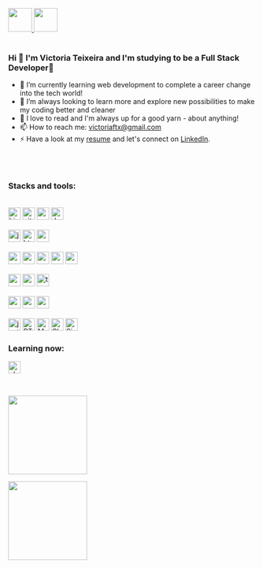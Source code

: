 <a href="https://github.com/victoriateixeira" target="_blank">
  <img src="https://cdn.iconscout.com/icon/free/png-256/github-108-438008.png" width="48px" height="48px">
</a> 
<!-- <a href="https://www.instagram.com/" target="_blank">
  <img src="https://cdn.icon-icons.com/icons2/1211/PNG/512/1491579602-yumminkysocialmedia36_83067.png" width="48px" height="48px">
</a>  -->
<!-- <a href="https://www.facebook.com/" target="_blank">
  <img src="https://i.ibb.co/zmYNW4p/facebook.png" width="48px" height="48px">
</a>  -->
<a href="https://www.linkedin.com/in/victoriafteixeira/?locale=en_US" target="_blank">
  <img src="https://i.ibb.co/Kx2GSrT/linkedin.png" width="48px" height="48px">
</a>

<br />
<br />


### Hi 👋 I'm Victoria Teixeira and I'm studying to be a **Full Stack Developer**🚀

- 🌱 I’m currently learning web development to complete a career change into the tech world!
- 🤔 I’m always looking to learn more and explore new possibilities to make my coding better and cleaner
- 💬 I love to read and I'm always up for a good yarn - about anything!
- 📫 How to reach me: victoriaftx@gmail.com
- ⚡ Have a look at my <a href="https://gitconnected.com/victoriateixeira/resume" target="_blank">resume</a> and let's connect on <a href="https://www.linkedin.com/in/victoriafteixeira/?locale=en_US" target="_blank">LinkedIn</a>.

<br />
<br />

### Stacks and tools:  

<br> 
<div id="tools"> 
  <img src="https://img.shields.io/badge/-Linux-1C1C1C?logo=Linux&logoColor=FCC624" alt="Linux" height="25px">
  <img src="https://img.shields.io/badge/-Git-1C1C1C?logo=git&logoColor=F05032" alt="git" height="25px">
  <img src="https://img.shields.io/badge/-NPM-1C1C1C?logo=npm&logoColor=CB3837" alt="npm" height="25px">
  <img src="https://img.shields.io/badge/-Docker-1C1C1C?logo=docker&logoColor=2496ED" alt="docker" height="25px">
</div>
<br/>
<div id="fundamentos-desenvolvimento-web">
  <img src="https://img.shields.io/badge/-JavaScript-1C1C1C?logo=javascript&logoColor=eed718" alt="javascript" height="25px"> 
  <img src="https://img.shields.io/badge/-HTML5-1C1C1C?logo=html5&logoColor=E34F26" alt="html5" height="25px"> 
  <img src="https://img.shields.io/badge/-CSS3-1C1C1C?logo=css3&logoColor=1572B6" alt="css3"height="25px"> 
</div>
<br/>
<div id="front-end">
<!--   <span>Front-end</span><br> -->
  <img src="https://img.shields.io/badge/-React_Js-1C1C1C?logo=react&logoColor=61DAFB" alt="react" height="25px"> 
  <img src="https://img.shields.io/badge/-Hooks-1C1C1C?logo=react&logoColor=61DAFB" alt="react_hooks" height="25px">
  <img src="https://img.shields.io/badge/-Context API-1C1C1C?logo=react&logoColor=61DAFB" alt="react_contextAPI" height="25px"> 
  <img src="https://img.shields.io/badge/-React_Router-1C1C1C?logo=react-router&logoColor=CA4245" alt="react_router" height="25px">
  <img src="https://img.shields.io/badge/-Redux-1C1C1C?logo=redux&logoColor=764ABC" alt="redux" height="25px"> 
</div>
<br/>
<div id="back-end">
<!--   <span>Back-end</span><br> -->
  <img src="https://img.shields.io/badge/-Node.js-1C1C1C?logo=Node.js&logoColor=3C873A" alt="nodeJS" height="25px">
  <img src="https://img.shields.io/badge/-Express-1C1C1C?logo=express&logoColor=fff" alt="express" height="25px">
  <img src="https://img.shields.io/badge/-TypeScript-1C1C1C?logo=typescript&logoColor=3178C6" alt="typescript" height="25px">
</div>
<br/>
<div id="data-base">
<!--   <span>Database</span><br> -->
  <img src="https://img.shields.io/badge/-MySQL-1C1C1C?logo=mysql&logoColor=4479A1" alt="mysql" height="25px">
  <img src="https://img.shields.io/badge/-Sequelize-1C1C1C?logo=sequelize&logoColor=#52B0E7" alt="sequelize" height="25px">
  <img src="https://img.shields.io/badge/-MongoDB-1C1C1C?logo=mongodb&logoColor=47A248" alt="mongodb" height="25px">
</div>
<br/>
<div id="testes">
<!--   <span>Tests</span><br> -->
  <img src="https://img.shields.io/badge/-Jest-1C1C1C?logo=jest&logoColor=C21325" alt="jest" height="25px"> 
  <img src="https://img.shields.io/badge/-Testing%20Library-1C1C1C?logo=testing-library&logoColor=E33332" alt="RTL" height="25px">
  <img src="https://img.shields.io/badge/-Mocha-1C1C1C?logo=Mocha&logoColor=8D6748" alt="Mocha" height="25px">
  <img src="https://img.shields.io/badge/-Chai-1C1C1C?logo=Chai&logoColor=A30701" alt="Chai" height="25px">
  <img src="https://img.shields.io/badge/-Sinon-1C1C1C?logo=Sinon&logoColor=8D6748" alt="Sinon" height="25px">
</div>

### Learning now:

<p> 
  <img src="https://img.shields.io/badge/-Python-1C1C1C?logo=python&logoColor=3776AB" alt="phyton" height="25px">   
</p>
<br>
<p>
   <img height="160em" src="https://github-readme-stats.vercel.app/api?username=victoriateixeira&show_icons=true&theme=dracula&include_all_commits=true&count_private=true"/>
<!--   <img align="left" src="https://github-readme-stats.vercel.app/api?username=ligiabicalho&repo=github-readme-stats&count_private=true&show_icons=true&theme=vision-friendly-dark&include_all_commits=true" alt="ligiabicalho_github_stats" />
  -->
</p>
<p>
    <img height="160em" src="https://github-readme-stats.vercel.app/api/top-langs/?username=victoriateixeira&layout=compact&langs_count=7&theme=dracula"/>
<!--   <img align="center" src="https://github-readme-stats.vercel.app/api/top-langs/?username=ligiabicalho&theme=vision-friendly-dark&layout=compact" alt="ligiabicalho_most_used_languages" /> -->
</p>



<br>
<br>

